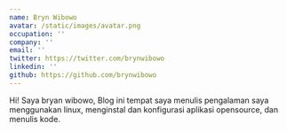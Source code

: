 ```yaml
---
name: Bryn Wibowo
avatar: /static/images/avatar.png
occupation: ''
company: ''
email: ''
twitter: https://twitter.com/brynwibowo
linkedin: ''
github: https://github.com/brynwibowo
---
```


Hi! Saya bryan wibowo, 
Blog ini tempat saya menulis pengalaman saya menggunakan linux, menginstal dan konfigurasi aplikasi opensource, dan menulis kode.
